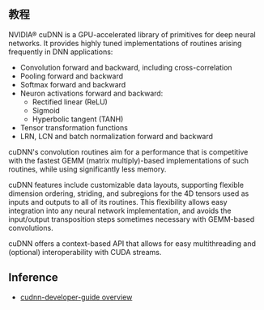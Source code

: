 ## 教程

NVIDIA® cuDNN is a GPU-accelerated library of primitives for deep neural networks. It provides highly tuned implementations of routines arising frequently in DNN applications:

* Convolution forward and backward, including cross-correlation
* Pooling forward and backward
* Softmax forward and backward
* Neuron activations forward and backward:
    * Rectified linear (ReLU)
    * Sigmoid
    * Hyperbolic tangent (TANH)
* Tensor transformation functions
* LRN, LCN and batch normalization forward and backward

cuDNN's convolution routines aim for a performance that is competitive with the fastest GEMM (matrix multiply)-based implementations of such routines, while using significantly less memory.

cuDNN features include customizable data layouts, supporting flexible dimension ordering, striding, and subregions for the 4D tensors used as inputs and outputs to all of its routines. This flexibility allows easy integration into any neural network implementation, and avoids the input/output transposition steps sometimes necessary with GEMM-based convolutions.

cuDNN offers a context-based API that allows for easy multithreading and (optional) interoperability with CUDA streams. 


## Inference

* [cudnn-developer-guide overview](https://docs.nvidia.com/deeplearning/sdk/cudnn-developer-guide/index.html#overview)

